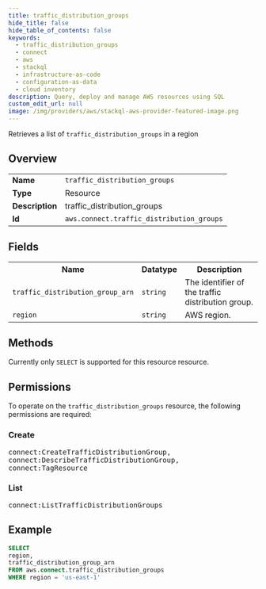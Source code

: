 ```yaml
---
title: traffic_distribution_groups
hide_title: false
hide_table_of_contents: false
keywords:
  - traffic_distribution_groups
  - connect
  - aws
  - stackql
  - infrastructure-as-code
  - configuration-as-data
  - cloud inventory
description: Query, deploy and manage AWS resources using SQL
custom_edit_url: null
image: /img/providers/aws/stackql-aws-provider-featured-image.png
---
```

Retrieves a list of <code>traffic_distribution_groups</code> in a region

## Overview
<table><tbody>
<tr><td><b>Name</b></td><td><code>traffic_distribution_groups</code></td></tr>
<tr><td><b>Type</b></td><td>Resource</td></tr>
<tr><td><b>Description</b></td><td>traffic_distribution_groups</td></tr>
<tr><td><b>Id</b></td><td><code>aws.connect.traffic_distribution_groups</code></td></tr>
</tbody></table>

## Fields
<table><tbody>
<tr><th>Name</th><th>Datatype</th><th>Description</th></tr>
<tr><td><code>traffic_distribution_group_arn</code></td><td><code>string</code></td><td>The identifier of the traffic distribution group.</td></tr>
<tr><td><code>region</code></td><td><code>string</code></td><td>AWS region.</td></tr>

</tbody></table>

## Methods
Currently only <code>SELECT</code> is supported for this resource resource.

## Permissions

To operate on the <code>traffic_distribution_groups</code> resource, the following permissions are required:

### Create
<pre>
connect:CreateTrafficDistributionGroup,
connect:DescribeTrafficDistributionGroup,
connect:TagResource</pre>

### List
<pre>
connect:ListTrafficDistributionGroups</pre>


## Example
```sql
SELECT
region,
traffic_distribution_group_arn
FROM aws.connect.traffic_distribution_groups
WHERE region = 'us-east-1'
```
